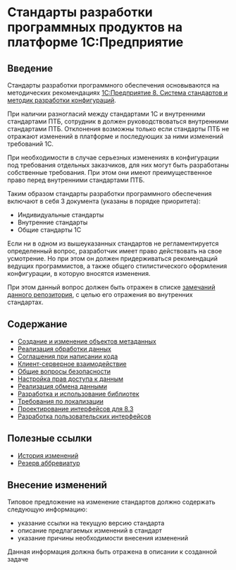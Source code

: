 # Стандарты разработки программных продуктов на платформе 1С:Предприятие

## Введение

Стандарты разработки программного обеспечения основываются на методических рекомендациях [1С:Предприятие 8. Система стандартов и методик разработки конфигураций](http://its.1c.ru/db/v8std).

При наличии разногласий между стандартами 1С и внутренними стандартами ПТБ, сотрудник в должен руководствоваться внутренними стандартами ПТБ. Отклонения возможны только если стандарты ПТБ не отражают изменений в платформе и последующих за ними изменений требований 1С.

При необходимости в случае серьезных изменениях в конфигурации под требования отдельных заказчиков, для них могут быть разработаны собственные требования. При этом они имеют преимущественное право перед внутренними стандартами ПТБ.

Таким образом стандарты разработки программного обеспечения включают в себя 3 документа (указаны в порядке приоритета):
* Индивидуальные стандарты
* Внутренние стандарты
* Общие стандарты 1С

Если ни в одном из вышеуказанных стандартов не регламентируется определенный вопрос, разработчик имеет право действовать на свое усмотрение. Но при этом он должен придерживаться рекомендаций ведущих программистов, а также общего стилистического оформления конфигурации, в которую вносятся изменения. 

При этом данный вопрос должен быть отражен в списке [замечаний данного репозитория](https://github.com/progtb/1c-style-guide-progtb/issues), с целью его отражения во внутренних стандартах.

## Содержание

* [Создание и изменение объектов метаданных](./parts/std_prt_1.MD)
* [Реализация обработки данных](./parts/std_prt_2.MD)
* [Соглашения при написании кода](./parts/std_prt_3.MD)
* [Клиент-серверное взаимодействие](./parts/std_prt_4.MD)
* [Общие вопросы безопасности](./parts/std_prt_5.MD)
* [Настройка прав доступа к данным](./parts/std_prt_6.MD)
* [Реализация обмена данными](./parts/std_prt_7.MD)
* [Разработка и использование библиотек](./parts/std_prt_8.MD)
* [Требования по локализации](./parts/std_prt_9.MD)
* [Проектирование интерфейсов для 8.3](./parts/std_prt_10.MD)
* [Разработка пользовательских интерфейсов](./parts/std_prt_11.MD)

## Полезные ссылки

* [История изменений](./history.MD)
* [Резерв аббревиатур](./abbr.MD)

## Внесение изменений

Типовое предложение на изменение стандартов должно содержать следующую информацию:
* указание ссылки на текущую версию стандарта
* описание предлагаемых изменений в стандарт
* указание причины необходимости внесения изменений

Данная информация должна быть отражена в описании к созданной задаче